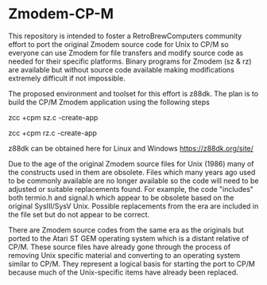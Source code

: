 # Zmodem-CP-M
This repository is intended to foster a RetroBrewComputers community effort to port the original Zmodem source code for Unix to CP/M so everyone can use Zmodem for file transfers and modify source code as needed for their specific platforms.  Binary programs for Zmodem (sz & rz) are available but without source code available making modifications extremely difficult if not impossible.

The proposed environment and toolset for this effort is z88dk.  The plan is to build the CP/M Zmodem application using the following steps

zcc +cpm sz.c -create-app

zcc +cpm rz.c -create-app

z88dk can be obtained here for Linux and Windows  https://z88dk.org/site/

Due to the age of the original Zmodem source files for Unix (1986) many of the constructs used in them are obsolete.  Files which many years ago used to be commonly available are no longer available so the code will need to be adjusted or suitable replacements found.  For example, the code "includes" both termio.h and signal.h which appear to be obsolete based on the original SysIII/SysV Unix.  Possible replacements from the era are included in the file set but do not appear to be correct.

There are Zmodem source codes from the same era as the originals but ported to the Atari ST GEM operating system which is a distant relative of CP/M.  These source files have already gone through the process of removing Unix specific material and converting to an operating system similar to CP/M.  They represent a logical basis for starting the port to CP/M because much of the Unix-specific items have already been replaced.
